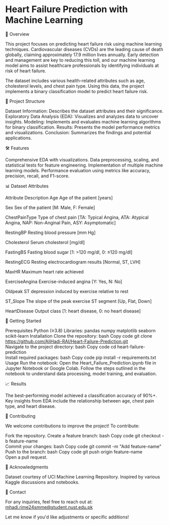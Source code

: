 # Heart Failure Prediction with Machine Learning
📖 Overview

This project focuses on predicting heart failure risk using machine learning techniques. Cardiovascular diseases (CVDs) are the leading cause of death globally, claiming approximately 17.9 million lives annually. Early detection and management are key to reducing this toll, and our machine learning model aims to assist healthcare professionals by identifying individuals at risk of heart failure.

The dataset includes various health-related attributes such as age, cholesterol levels, and chest pain type. Using this data, the project implements a binary classification model to predict heart failure risk.

📂 Project Structure

Dataset Information: Describes the dataset attributes and their significance.
Exploratory Data Analysis (EDA): Visualizes and analyzes data to uncover insights.
Modeling: Implements and evaluates machine learning algorithms for binary classification.
Results: Presents the model performance metrics and visualizations.
Conclusion: Summarizes the findings and potential applications.

🛠 Features

Comprehensive EDA with visualizations.
Data preprocessing, scaling, and statistical tests for feature engineering.
Implementation of multiple machine learning models.
Performance evaluation using metrics like accuracy, precision, recall, and F1-score.

📊 Dataset Attributes

Attribute	Description
Age	Age of the patient [years]

Sex	Sex of the patient [M: Male, F: Female]

ChestPainType	Type of chest pain [TA: Typical Angina, ATA: Atypical Angina, NAP: Non-Anginal Pain, ASY: Asymptomatic]

RestingBP	Resting blood pressure [mm Hg]

Cholesterol	Serum cholesterol [mg/dl]

FastingBS	Fasting blood sugar [1: >120 mg/dl, 0: ≤120 mg/dl]

RestingECG	Resting electrocardiogram results [Normal, ST, LVH]

MaxHR	Maximum heart rate achieved

ExerciseAngina	Exercise-induced angina [Y: Yes, N: No]

Oldpeak	ST depression induced by exercise relative to rest

ST_Slope	The slope of the peak exercise ST segment [Up, Flat, Down]

HeartDisease	Output class [1: heart disease, 0: no heart disease]

🚀 Getting Started

Prerequisites
Python (≥3.8)
Libraries:
pandas
numpy
matplotlib
seaborn
scikit-learn
Installation
Clone the repository:
bash
Copy code
git clone https://github.com/AliHadi-RAI/Heart-Failure-Prediction.git  
Navigate to the project directory:
bash
Copy code
cd heart-failure-prediction  
Install required packages:
bash
Copy code
pip install -r requirements.txt  
Usage
Run the notebook:
Open the Heart_Failure_Prediction.ipynb file in Jupyter Notebook or Google Colab.
Follow the steps outlined in the notebook to understand data processing, model training, and evaluation.

📈 Results

The best-performing model achieved a classification accuracy of 90%+.
Key insights from EDA include the relationship between age, chest pain type, and heart disease.

🤝 Contributing

We welcome contributions to improve the project! To contribute:

Fork the repository.
Create a feature branch:
bash
Copy code
git checkout -b feature-name  
Commit your changes:
bash
Copy code
git commit -m "Add feature-name"  
Push to the branch:
bash
Copy code
git push origin feature-name  
Open a pull request.

🙌 Acknowledgments

Dataset courtesy of UCI Machine Learning Repository.
Inspired by various Kaggle discussions and notebooks.

📧 Contact

For any inquiries, feel free to reach out at: mhadi.rime24smme@student.nust.edu.pk

Let me know if you'd like adjustments or specific additions!
